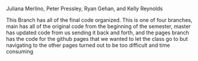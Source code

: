 Juliana Merlino, Peter Pressley, Ryan Gehan, and Kelly Reynolds 

This Branch has all of the final code organized. This is one of four branches, main has all of the original code from the beginning of the semester, master has updated code from us sending it back and forth, and the pages branch has the code for the github pages that we wanted to let the class go to but navigating to the other pages turned out to be too difficult and time consuming
